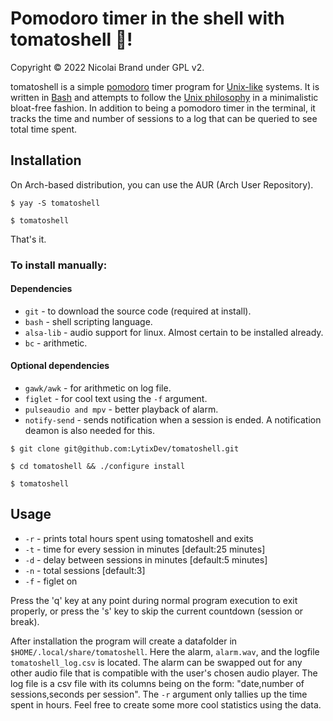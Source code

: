 # Pomodoro timer in the shell with tomatoshell 🍅!
Copyright © 2022 Nicolai Brand under GPL v2.

tomatoshell is a simple <a href="https://en.wikipedia.org/wiki/Pomodoro_Technique">pomodoro</a> timer program for <a href="https://en.wikipedia.org/wiki/Unix-like">Unix-like</a> systems. It is written in <a href="https://www.gnu.org/software/bash/">Bash</a> and attempts to follow the <a href="https://en.wikipedia.org/wiki/Unix_philosophy">Unix philosophy</a> in a minimalistic bloat-free fashion. In addition to being a pomodoro timer in the terminal, it tracks the time and number of sessions to a log that can be queried to see total time spent.

## Installation

On Arch-based distribution, you can use the AUR (Arch User Repository).

```
$ yay -S tomatoshell
```

```
$ tomatoshell
```

That's it.

### To install manually:

#### Dependencies

- `git` - to download the source code (required at install).
- `bash` - shell scripting language.
- `alsa-lib` - audio support for linux. Almost certain to be installed already.
- `bc` - arithmetic.

#### Optional dependencies 
- `gawk/awk` - for arithmetic on log file.
- `figlet` - for cool text using the `-f` argument.
- `pulseaudio and mpv` - better playback of alarm.
- `notify-send` - sends notification when a session is ended. A notification deamon is also needed for this.


```
$ git clone git@github.com:LytixDev/tomatoshell.git
```

```
$ cd tomatoshell && ./configure install
```

```
$ tomatoshell
```

## Usage

- `-r` - prints total hours spent using tomatoshell and exits
- `-t` - time for every session in minutes [default:25 minutes]
- `-d` - delay between sessions in minutes [default:5 minutes]
- `-n` - total sessions [default:3]
- `-f` - figlet on

Press the 'q' key at any point during normal program execution to exit properly, or press the 's' key to skip the current countdown (session or break).

After installation the program will create a datafolder in `$HOME/.local/share/tomatoshell`. Here the alarm, `alarm.wav`, and the logfile `tomatoshell_log.csv` is located. The alarm can be swapped out for any other audio file that is compatible with the user's chosen audio player. The log file is a csv file with its columns being on the form: "date,number of sessions,seconds per session". The `-r` argument only tallies up the time spent in hours. Feel free to create some more cool statistics using the data.
